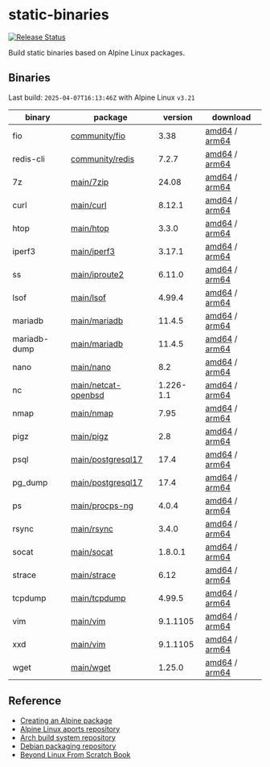 # static-binaries
[![Release Status](https://github.com/whoisnian/static-binaries/actions/workflows/release.yml/badge.svg)](https://github.com/whoisnian/static-binaries/actions/workflows/release.yml)

Build static binaries based on Alpine Linux packages.

## Binaries
Last build: `2025-04-07T16:13:46Z` with Alpine Linux `v3.21`

| binary       | package                                                                                         | version   | download                                                                                                                                                                                                                                            |
| ------------ | ----------------------------------------------------------------------------------------------- | --------- | --------------------------------------------------------------------------------------------------------------------------------------------------------------------------------------------------------------------------------------------------- |
| fio          | [community/fio](https://pkgs.alpinelinux.org/package/v3.21/community/x86_64/fio)                | 3.38      | [amd64](https://github.com/whoisnian/static-binaries/releases/download/v20250408.0/fio_v20250408.0_linux_amd64) / [arm64](https://github.com/whoisnian/static-binaries/releases/download/v20250408.0/fio_v20250408.0_linux_arm64)                   |
| redis-cli    | [community/redis](https://pkgs.alpinelinux.org/package/v3.21/community/x86_64/redis)            | 7.2.7     | [amd64](https://github.com/whoisnian/static-binaries/releases/download/v20250408.0/redis-cli_v20250408.0_linux_amd64) / [arm64](https://github.com/whoisnian/static-binaries/releases/download/v20250408.0/redis-cli_v20250408.0_linux_arm64)       |
| 7z           | [main/7zip](https://pkgs.alpinelinux.org/package/v3.21/main/x86_64/7zip)                        | 24.08     | [amd64](https://github.com/whoisnian/static-binaries/releases/download/v20250408.0/7z_v20250408.0_linux_amd64) / [arm64](https://github.com/whoisnian/static-binaries/releases/download/v20250408.0/7z_v20250408.0_linux_arm64)                     |
| curl         | [main/curl](https://pkgs.alpinelinux.org/package/v3.21/main/x86_64/curl)                        | 8.12.1    | [amd64](https://github.com/whoisnian/static-binaries/releases/download/v20250408.0/curl_v20250408.0_linux_amd64) / [arm64](https://github.com/whoisnian/static-binaries/releases/download/v20250408.0/curl_v20250408.0_linux_arm64)                 |
| htop         | [main/htop](https://pkgs.alpinelinux.org/package/v3.21/main/x86_64/htop)                        | 3.3.0     | [amd64](https://github.com/whoisnian/static-binaries/releases/download/v20250408.0/htop_v20250408.0_linux_amd64) / [arm64](https://github.com/whoisnian/static-binaries/releases/download/v20250408.0/htop_v20250408.0_linux_arm64)                 |
| iperf3       | [main/iperf3](https://pkgs.alpinelinux.org/package/v3.21/main/x86_64/iperf3)                    | 3.17.1    | [amd64](https://github.com/whoisnian/static-binaries/releases/download/v20250408.0/iperf3_v20250408.0_linux_amd64) / [arm64](https://github.com/whoisnian/static-binaries/releases/download/v20250408.0/iperf3_v20250408.0_linux_arm64)             |
| ss           | [main/iproute2](https://pkgs.alpinelinux.org/package/v3.21/main/x86_64/iproute2-ss)             | 6.11.0    | [amd64](https://github.com/whoisnian/static-binaries/releases/download/v20250408.0/ss_v20250408.0_linux_amd64) / [arm64](https://github.com/whoisnian/static-binaries/releases/download/v20250408.0/ss_v20250408.0_linux_arm64)                     |
| lsof         | [main/lsof](https://pkgs.alpinelinux.org/package/v3.21/main/x86_64/lsof)                        | 4.99.4    | [amd64](https://github.com/whoisnian/static-binaries/releases/download/v20250408.0/lsof_v20250408.0_linux_amd64) / [arm64](https://github.com/whoisnian/static-binaries/releases/download/v20250408.0/lsof_v20250408.0_linux_arm64)                 |
| mariadb      | [main/mariadb](https://pkgs.alpinelinux.org/package/v3.21/main/x86_64/mariadb-client)           | 11.4.5    | [amd64](https://github.com/whoisnian/static-binaries/releases/download/v20250408.0/mariadb_v20250408.0_linux_amd64) / [arm64](https://github.com/whoisnian/static-binaries/releases/download/v20250408.0/mariadb_v20250408.0_linux_arm64)           |
| mariadb-dump | [main/mariadb](https://pkgs.alpinelinux.org/package/v3.21/main/x86_64/mariadb-client)           | 11.4.5    | [amd64](https://github.com/whoisnian/static-binaries/releases/download/v20250408.0/mariadb-dump_v20250408.0_linux_amd64) / [arm64](https://github.com/whoisnian/static-binaries/releases/download/v20250408.0/mariadb-dump_v20250408.0_linux_arm64) |
| nano         | [main/nano](https://pkgs.alpinelinux.org/package/v3.21/main/x86_64/nano)                        | 8.2       | [amd64](https://github.com/whoisnian/static-binaries/releases/download/v20250408.0/nano_v20250408.0_linux_amd64) / [arm64](https://github.com/whoisnian/static-binaries/releases/download/v20250408.0/nano_v20250408.0_linux_arm64)                 |
| nc           | [main/netcat-openbsd](https://pkgs.alpinelinux.org/package/v3.21/main/x86_64/netcat-openbsd)    | 1.226-1.1 | [amd64](https://github.com/whoisnian/static-binaries/releases/download/v20250408.0/nc_v20250408.0_linux_amd64) / [arm64](https://github.com/whoisnian/static-binaries/releases/download/v20250408.0/nc_v20250408.0_linux_arm64)                     |
| nmap         | [main/nmap](https://pkgs.alpinelinux.org/package/v3.21/main/x86_64/nmap)                        | 7.95      | [amd64](https://github.com/whoisnian/static-binaries/releases/download/v20250408.0/nmap_v20250408.0_linux_amd64) / [arm64](https://github.com/whoisnian/static-binaries/releases/download/v20250408.0/nmap_v20250408.0_linux_arm64)                 |
| pigz         | [main/pigz](https://pkgs.alpinelinux.org/package/v3.21/main/x86_64/pigz)                        | 2.8       | [amd64](https://github.com/whoisnian/static-binaries/releases/download/v20250408.0/pigz_v20250408.0_linux_amd64) / [arm64](https://github.com/whoisnian/static-binaries/releases/download/v20250408.0/pigz_v20250408.0_linux_arm64)                 |
| psql         | [main/postgresql17](https://pkgs.alpinelinux.org/package/v3.21/main/x86_64/postgresql17-client) | 17.4      | [amd64](https://github.com/whoisnian/static-binaries/releases/download/v20250408.0/psql_v20250408.0_linux_amd64) / [arm64](https://github.com/whoisnian/static-binaries/releases/download/v20250408.0/psql_v20250408.0_linux_arm64)                 |
| pg_dump      | [main/postgresql17](https://pkgs.alpinelinux.org/package/v3.21/main/x86_64/postgresql17-client) | 17.4      | [amd64](https://github.com/whoisnian/static-binaries/releases/download/v20250408.0/pg_dump_v20250408.0_linux_amd64) / [arm64](https://github.com/whoisnian/static-binaries/releases/download/v20250408.0/pg_dump_v20250408.0_linux_arm64)           |
| ps           | [main/procps-ng](https://pkgs.alpinelinux.org/package/v3.21/main/x86_64/procps-ng)              | 4.0.4     | [amd64](https://github.com/whoisnian/static-binaries/releases/download/v20250408.0/ps_v20250408.0_linux_amd64) / [arm64](https://github.com/whoisnian/static-binaries/releases/download/v20250408.0/ps_v20250408.0_linux_arm64)                     |
| rsync        | [main/rsync](https://pkgs.alpinelinux.org/package/v3.21/main/x86_64/rsync)                      | 3.4.0     | [amd64](https://github.com/whoisnian/static-binaries/releases/download/v20250408.0/rsync_v20250408.0_linux_amd64) / [arm64](https://github.com/whoisnian/static-binaries/releases/download/v20250408.0/rsync_v20250408.0_linux_arm64)               |
| socat        | [main/socat](https://pkgs.alpinelinux.org/package/v3.21/main/x86_64/socat)                      | 1.8.0.1   | [amd64](https://github.com/whoisnian/static-binaries/releases/download/v20250408.0/socat_v20250408.0_linux_amd64) / [arm64](https://github.com/whoisnian/static-binaries/releases/download/v20250408.0/socat_v20250408.0_linux_arm64)               |
| strace       | [main/strace](https://pkgs.alpinelinux.org/package/v3.21/main/x86_64/strace)                    | 6.12      | [amd64](https://github.com/whoisnian/static-binaries/releases/download/v20250408.0/strace_v20250408.0_linux_amd64) / [arm64](https://github.com/whoisnian/static-binaries/releases/download/v20250408.0/strace_v20250408.0_linux_arm64)             |
| tcpdump      | [main/tcpdump](https://pkgs.alpinelinux.org/package/v3.21/main/x86_64/tcpdump)                  | 4.99.5    | [amd64](https://github.com/whoisnian/static-binaries/releases/download/v20250408.0/tcpdump_v20250408.0_linux_amd64) / [arm64](https://github.com/whoisnian/static-binaries/releases/download/v20250408.0/tcpdump_v20250408.0_linux_arm64)           |
| vim          | [main/vim](https://pkgs.alpinelinux.org/package/v3.21/main/x86_64/vim)                          | 9.1.1105  | [amd64](https://github.com/whoisnian/static-binaries/releases/download/v20250408.0/vim_v20250408.0_linux_amd64) / [arm64](https://github.com/whoisnian/static-binaries/releases/download/v20250408.0/vim_v20250408.0_linux_arm64)                   |
| xxd          | [main/vim](https://pkgs.alpinelinux.org/package/v3.21/main/x86_64/xxd)                          | 9.1.1105  | [amd64](https://github.com/whoisnian/static-binaries/releases/download/v20250408.0/xxd_v20250408.0_linux_amd64) / [arm64](https://github.com/whoisnian/static-binaries/releases/download/v20250408.0/xxd_v20250408.0_linux_arm64)                   |
| wget         | [main/wget](https://pkgs.alpinelinux.org/package/v3.21/main/x86_64/wget)                        | 1.25.0    | [amd64](https://github.com/whoisnian/static-binaries/releases/download/v20250408.0/wget_v20250408.0_linux_amd64) / [arm64](https://github.com/whoisnian/static-binaries/releases/download/v20250408.0/wget_v20250408.0_linux_arm64)                 |

## Reference
* [Creating an Alpine package](https://wiki.alpinelinux.org/wiki/Creating_an_Alpine_package)
* [Alpine Linux aports repository](https://gitlab.alpinelinux.org/alpine/aports)
* [Arch build system repository](https://gitlab.archlinux.org/archlinux/packaging/packages)
* [Debian packaging repository](https://salsa.debian.org/debian)
* [Beyond Linux From Scratch Book](https://www.linuxfromscratch.org/blfs/view/stable-systemd/)
